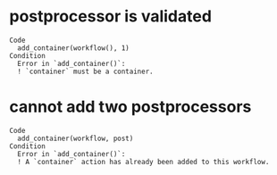 # postprocessor is validated

    Code
      add_container(workflow(), 1)
    Condition
      Error in `add_container()`:
      ! `container` must be a container.

# cannot add two postprocessors

    Code
      add_container(workflow, post)
    Condition
      Error in `add_container()`:
      ! A `container` action has already been added to this workflow.

